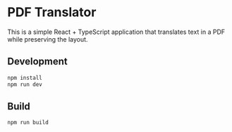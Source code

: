 # PDF Translator

This is a simple React + TypeScript application that translates text in a PDF while preserving the layout.

## Development

```bash
npm install
npm run dev
```

## Build

```bash
npm run build
```
